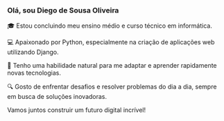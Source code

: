 ### Olá, sou Diego de Sousa Oliveira

🎓 Estou concluindo meu ensino médio e curso técnico em informática.

💻 Apaixonado por Python, especialmente na criação de aplicações web utilizando Django.

🚀 Tenho uma habilidade natural para me adaptar e aprender rapidamente novas tecnologias.

🔍 Gosto de enfrentar desafios e resolver problemas do dia a dia, sempre em busca de soluções inovadoras.

Vamos juntos construir um futuro digital incrível!

